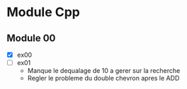 # Module Cpp

## Module 00
- [x] ex00
- [ ] ex01
   * Manque le dequalage de 10 a gerer sur la recherche
   * Regler le probleme du double chevron apres le ADD

